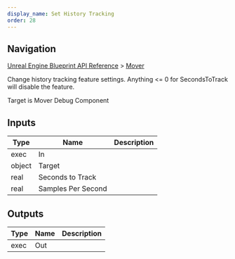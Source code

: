 ```yaml
---
display_name: Set History Tracking
order: 28
---
```

## Navigation

[Unreal Engine Blueprint API Reference](https://dev.epicgames.com/documentation/en-us/unreal-engine/BlueprintAPI) > [Mover](https://dev.epicgames.com/documentation/en-us/unreal-engine/BlueprintAPI/Mover)

Change history tracking feature settings. Anything \<= 0 for SecondsToTrack will disable the feature.

Target is Mover Debug Component

## Inputs

| Type | Name | Description |
| --- | --- | --- |
| exec | In |  |
| object | Target |  |
| real | Seconds to Track |  |
| real | Samples Per Second |  |

## Outputs

| Type | Name | Description |
| --- | --- | --- |
| exec | Out |  |
